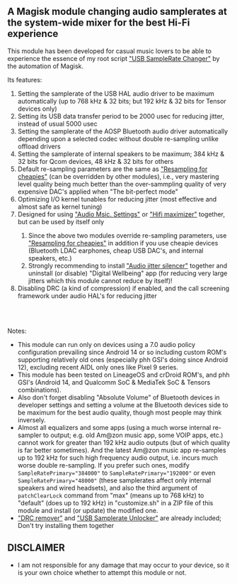 ## A Magisk module changing audio samplerates at the system-wide mixer for the best Hi-Fi experience

This module has been developed for casual music lovers to be able to experience the essence of my root script ["USB SampleRate Changer"](https://github.com/yzyhk904/USB_SampleRate_Changer) by the automation of Magisk.

Its features:
<ol>
    <li>Setting the samplerate of the USB HAL audio driver to be maximum automatically (up to 768 kHz & 32 bits; but 192 kHz & 32 bits for Tensor devices only)</li>
    <li>Setting its USB data transfer period to be 2000 usec for reducing jitter, instead of usual 5000 usec</li>
    <li>Setting the samplerate of the AOSP Bluetooth audio driver automatically depending upon a selected codec without double re-sampling unlike offload drivers</li>
    <li>Setting the samplerate of internal speakers to be maximum; 384 kHz & 32 bits for Qcom devices, 48 kHz & 32 bits for others</li>
    <li>Default re-sampling parameters are the same as <a href="https://github.com/Magisk-Modules-Alt-Repo/resampling-for-cheapies">"Resampling for cheapies"</a> (can be overridden by other modules), i.e., very mastering level quality being much better than the over-sammpling quality of very expensive DAC's applied when "The bit-perfect mode"</li>
    <li>Optimizing I/O kernel tunables for reducing jitter (most effective and almost safe as kernel tuning)</li>
    <li>Designed for using <a href="https://github.com/Magisk-Modules-Alt-Repo/audio-misc-settings">"Audio Msic. Settings"</a> or <a href="https://github.com/yzyhk904/hifi-maximizer-mod">"Hifi maximizer"</a> together, but can be used by itself only</li>
    <ol><li>Since the above two modules override re-sampling parameters, use <a href="https://github.com/Magisk-Modules-Alt-Repo/resampling-for-cheapies">"Resampling for cheapies"</a> in addition if you use cheapie devices (Bluetooth LDAC earphones, cheap USB DAC's, and internal speakers, etc.)</li>
    <li>Strongly recommending to install <a href="https://github.com/Magisk-Modules-Alt-Repo/audio-jitter-silencer">"Audio jitter silencer"</a> together and uninstall (or disable) "Digital Wellbeing" app (for reducing very large jitters which this module cannot reduce by itself)!</li></ol>
    <li>Disabling DRC (a kind of compression) if enabled, and the call screening framework under audio HAL's for reducing jitter</li>
</ol>
<br/>
<br/>

Notes:
* This module can run only on devices using a 7.0 audio policy configuration prevailing since Android 14 or so including custom ROM's supporting relatively old ones (especially phh GSI's doing since Android 12), excluding recent AIDL only ones like Pixel 9 series.
* This module has been tested on LineageOS and crDroid ROM's, and phh GSI's (Android 14, and Qualcomm SoC & MediaTek SoC & Tensors combinations). 
* Also don't forget disabling "Absolute Volume" of Bluetooth devices in developer settings and setting a volume at the Bluetooth devices side to be maximum for the best audio quality, though most people may think inversely.
* Almost all equalizers and some apps (using a much worse internal re-sampler to output; e.g. old Am@zon music app, some VOIP apps, etc.) cannot work for greater than 192 kHz audio outputs (but of which quality is far better sometimes). And the latest Am@zon music app re-samples up to 192 kHz for such high frequency audio output, i.e. incurs much worse double re-sampling. If you prefer such ones, modify `SampleRatePrimary="384000"` to `SampleRatePrimary="192000"` or even `SampleRatePrimary="48000"` (these samplerates affect only internal speakers and wired headsets), and also the third argument of `patchClearLock` command from "max" (means up to 768 kHz) to "default" (does up to 192 kHz) in "customize.sh" in a ZIP file of this module and install (or update) the modified one.
* <a href="https://github.com/Magisk-Modules-Alt-Repo/drc-remover">"DRC remover"</a> and <a href="https://github.com/Magisk-Modules-Alt-Repo/usb-samplerate-unlocker">"USB Samplerate Unlocker"</a> are already  included; Don't try installing them together</li>


## DISCLAIMER

* I am not responsible for any damage that may occur to your device, so it is your own choice whether to attempt this module or not.

##
